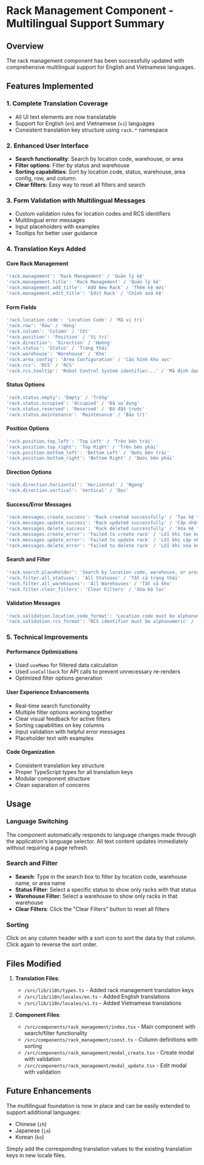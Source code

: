 # Rack Management Component - Multilingual Support Summary

## Overview
The rack management component has been successfully updated with comprehensive multilingual support for English and Vietnamese languages.

## Features Implemented

### 1. **Complete Translation Coverage**
- All UI text elements are now translatable
- Support for English (`en`) and Vietnamese (`vi`) languages
- Consistent translation key structure using `rack.*` namespace

### 2. **Enhanced User Interface**
- **Search functionality**: Search by location code, warehouse, or area
- **Filter options**: Filter by status and warehouse
- **Sorting capabilities**: Sort by location code, status, warehouse, area config, row, and column
- **Clear filters**: Easy way to reset all filters and search

### 3. **Form Validation with Multilingual Messages**
- Custom validation rules for location codes and RCS identifiers
- Multilingual error messages
- Input placeholders with examples
- Tooltips for better user guidance

### 4. **Translation Keys Added**

#### Core Rack Management
```typescript
'rack.management': 'Rack Management' / 'Quản lý kệ'
'rack.management.title': 'Rack Management' / 'Quản lý kệ'
'rack.management.add_title': 'Add New Rack' / 'Thêm kệ mới'
'rack.management.edit_title': 'Edit Rack' / 'Chỉnh sửa kệ'
```

#### Form Fields
```typescript
'rack.location_code': 'Location Code' / 'Mã vị trí'
'rack.row': 'Row' / 'Hàng'
'rack.column': 'Column' / 'Cột'
'rack.position': 'Position' / 'Vị trí'
'rack.direction': 'Direction' / 'Hướng'
'rack.status': 'Status' / 'Trạng thái'
'rack.warehouse': 'Warehouse' / 'Kho'
'rack.area_config': 'Area Configuration' / 'Cấu hình khu vực'
'rack.rcs': 'RCS' / 'RCS'
'rack.rcs.tooltip': 'Robot Control System identifier...' / 'Mã định danh của hệ thống điều khiển robot...'
```

#### Status Options
```typescript
'rack.status.empty': 'Empty' / 'Trống'
'rack.status.occupied': 'Occupied' / 'Đã sử dụng'
'rack.status.reserved': 'Reserved' / 'Đã đặt trước'
'rack.status.maintenance': 'Maintenance' / 'Bảo trì'
```

#### Position Options
```typescript
'rack.position.top_left': 'Top Left' / 'Trên bên trái'
'rack.position.top_right': 'Top Right' / 'Trên bên phải'
'rack.position.bottom_left': 'Bottom Left' / 'Dưới bên trái'
'rack.position.bottom_right': 'Bottom Right' / 'Dưới bên phải'
```

#### Direction Options
```typescript
'rack.direction.horizontal': 'Horizontal' / 'Ngang'
'rack.direction.vertical': 'Vertical' / 'Dọc'
```

#### Success/Error Messages
```typescript
'rack.messages.create_success': 'Rack created successfully' / 'Tạo kệ thành công'
'rack.messages.update_success': 'Rack updated successfully' / 'Cập nhật kệ thành công'
'rack.messages.delete_success': 'Rack deleted successfully' / 'Xóa kệ thành công'
'rack.messages.create_error': 'Failed to create rack' / 'Lỗi khi tạo kệ'
'rack.messages.update_error': 'Failed to update rack' / 'Lỗi khi cập nhật kệ'
'rack.messages.delete_error': 'Failed to delete rack' / 'Lỗi khi xóa kệ'
```

#### Search and Filter
```typescript
'rack.search.placeholder': 'Search by location code, warehouse, or area...' / 'Tìm kiếm theo mã vị trí, kho, hoặc khu vực...'
'rack.filter.all_statuses': 'All Statuses' / 'Tất cả trạng thái'
'rack.filter.all_warehouses': 'All Warehouses' / 'Tất cả kho'
'rack.filter.clear_filters': 'Clear Filters' / 'Xóa bộ lọc'
```

#### Validation Messages
```typescript
'rack.validation.location_code_format': 'Location code must be alphanumeric with optional hyphens' / 'Mã vị trí phải là chữ và số với dấu gạch ngang tùy chọn'
'rack.validation.rcs_format': 'RCS identifier must be alphanumeric' / 'Mã định danh RCS phải là chữ và số'
```

### 5. **Technical Improvements**

#### Performance Optimizations
- Used `useMemo` for filtered data calculation
- Used `useCallback` for API calls to prevent unnecessary re-renders
- Optimized filter options generation

#### User Experience Enhancements
- Real-time search functionality
- Multiple filter options working together
- Clear visual feedback for active filters
- Sorting capabilities on key columns
- Input validation with helpful error messages
- Placeholder text with examples

#### Code Organization
- Consistent translation key structure
- Proper TypeScript types for all translation keys
- Modular component structure
- Clean separation of concerns

## Usage

### Language Switching
The component automatically responds to language changes made through the application's language selector. All text content updates immediately without requiring a page refresh.

### Search and Filter
- **Search**: Type in the search box to filter by location code, warehouse name, or area name
- **Status Filter**: Select a specific status to show only racks with that status
- **Warehouse Filter**: Select a warehouse to show only racks in that warehouse
- **Clear Filters**: Click the "Clear Filters" button to reset all filters

### Sorting
Click on any column header with a sort icon to sort the data by that column. Click again to reverse the sort order.

## Files Modified

1. **Translation Files**:
   - `/src/lib/i18n/types.ts` - Added rack management translation keys
   - `/src/lib/i18n/locales/en.ts` - Added English translations
   - `/src/lib/i18n/locales/vi.ts` - Added Vietnamese translations

2. **Component Files**:
   - `/src/components/rack_management/index.tsx` - Main component with search/filter functionality
   - `/src/components/rack_management/const.ts` - Column definitions with sorting
   - `/src/components/rack_management/modal_create.tsx` - Create modal with validation
   - `/src/components/rack_management/modal_update.tsx` - Edit modal with validation

## Future Enhancements

The multilingual foundation is now in place and can be easily extended to support additional languages:
- Chinese (`zh`)
- Japanese (`ja`)
- Korean (`ko`)

Simply add the corresponding translation values to the existing translation keys in new locale files.
